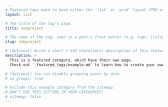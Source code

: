 ```yaml
---
# Featured tags need to have either the `list` or `grid` layout (PRO only).
layout: list

# The title of the tag's page.
title: subproject

# The name of the tag, used in a post's front matter (e.g. tags: [<slug>]).
slug: subproject

# (Optional) Write a short (~150 characters) description of this featured tag.
description: >
  This is a featured category, which have their own page.
  Check out `_featured_tags/example.md` to learn how to create your own.

# (Optional) You can disable grouping posts by date.
# no_groups: true

# Exclude this example category from the sitemap.
# DON'T USE THIS SETTING IN YOUR CATEGORIES!
# sitemap: false
---
```

